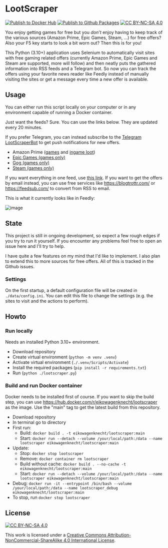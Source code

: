 # LootScraper

[![Publish to Docker Hub](https://github.com/eikowagenknecht/lootscraper/actions/workflows/publish_docker_hub.yml/badge.svg)](https://github.com/eikowagenknecht/lootscraper/actions/workflows/publish_docker_hub.yml)
[![Publish to Github Packages](https://github.com/eikowagenknecht/lootscraper/actions/workflows/publish_github_packages.yml/badge.svg)](https://github.com/eikowagenknecht/lootscraper/actions/workflows/publish_github_packages.yml)
[![CC BY-NC-SA 4.0][cc-by-nc-sa-shield]][cc-by-nc-sa]

You enjoy getting games for free but you *don’t* enjoy having to keep track of the various sources (Amazon Prime, Epic Games, Steam, ...) for free offers? Also your F5 key starts to look a bit worn out? Then this is for you!

This Python (3.10+) application uses Selenium to automatically visit sites with free gaming related offers (currently Amazon Prime, Epic Games and Steam are supported, more will follow) and then neatly puts the gathered information into RSS feeds and a Telegram bot. So now you can track the offers using your favorite news reader like Feedly instead of manually visiting the sites or get a message every time a new offer is available.

## Usage

You can either run this script locally on your computer or in any environment capable of running a Docker container.

Just want the feeds? Sure. You can use the links below. They are updated every 20 minutes.

If you prefer Telegram, you can instead subscribe to the [Telegram LootScraperBot](https://t.me/LootScraperBot) to get push notifications for new offers.

- Amazon Prime ([games](https://feed.phenx.de/lootscraper_amazon_game.xml) and [ingame loot](https://feed.phenx.de/lootscraper_amazon_loot.xml))
- [Epic Games (games only)](https://feed.phenx.de/lootscraper_epic_game.xml)
- [Gog (games only)](https://feed.phenx.de/lootscraper_gog_game.xml)
- [Steam (games only)](https://feed.phenx.de/lootscraper_steam_game.xml)

If you want everything in one feed, use [this link](https://feed.phenx.de/lootscraper.xml). If you want to get the offers by email instead, you can use free services like <https://blogtrottr.com/> or <https://feedsub.com/> to convert from RSS to email.

This is what it currently looks like in Feedly:

![image](https://user-images.githubusercontent.com/1475672/161056100-2fcf005f-19a9-4279-a2d3-5a90855426ff.png)

## State

This project is still in ongoing development, so expect a few rough edges if you try to run it yourself. If you encounter any problems feel free to open an issue here and I'll try to help.

I have quite a few features on my mind that I'd like to implement. I also plan to extend this to more sources for free offers. All of this is tracked in the Github issues.

### Settings

On the first startup, a default configuration file will be created in `./data/config.ini`. You can edit this file to change the settings (e.g. the sites to visit and the actions to perform).

## Howto

### Run locally

Needs an installed Python 3.10+ environment.

- Download repository
- Create virtual environment (`python -m venv .venv`)
- Activate virtual environment (`./.venv/Scripts/Activate`)
- Install the required packages (`pip install -r requirements.txt`)
- Run (`python ./lootscraper.py`)

### Build and run Docker container

Docker needs to be installed first of course. If you want to skip the build step, you can use <https://hub.docker.com/r/eikowagenknecht/lootscraper> as the image. Use the "main" tag to get the latest build from this repository.

- Download repository
- In terminal go to directory
- First run:
  - Build: `docker build . -t eikowagenknecht/lootscraper:main`
  - Start: `docker run --detach --volume /your/local/path:/data --name lootscraper eikowagenknecht/lootscraper:main`
- Update:
  - Stop: `docker stop lootscraper`
  - Remove: `docker container rm lootscraper`
  - Build without cache: `docker build . --no-cache -t eikowagenknecht/lootscraper:main`
  - Start: `docker run --detach --volume /your/local/path:/data --name lootscraper eikowagenknecht/lootscraper:main`
- Debug: `docker run -it --entrypoint /bin/bash --volume /your/local/path:/data --name lootscraper_debug eikowagenknecht/lootscraper:main`
- To stop, run `docker stop lootscraper`

## License

[![CC BY-NC-SA 4.0][cc-by-nc-sa-image]][cc-by-nc-sa]

This work is licensed under a
[Creative Commons Attribution-NonCommercial-ShareAlike 4.0 International License][cc-by-nc-sa].

[cc-by-nc-sa]: http://creativecommons.org/licenses/by-nc-sa/4.0/
[cc-by-nc-sa-image]: https://licensebuttons.net/l/by-nc-sa/4.0/88x31.png
[cc-by-nc-sa-shield]: https://img.shields.io/badge/License-CC%20BY--NC--SA%204.0-lightgrey.svg
